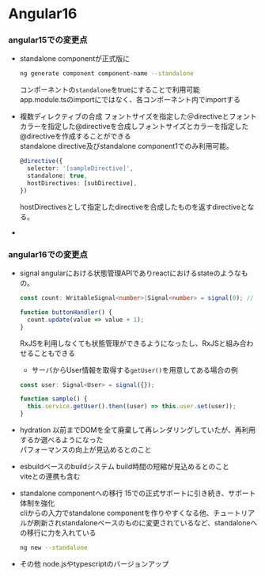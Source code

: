 # Angular16

### angular15での変更点
- standalone componentが正式版に
  ```sh
  ng generate component component-name --standalone
  ```
  コンポーネントの`standalone`をtrueにすることで利用可能<br>
  app.module.tsのimportにではなく、各コンポーネント内でimportする

- 複数ディレクティブの合成
  フォントサイズを指定した＠directiveとフォントカラーを指定した@directiveを合成しフォントサイズとカラーを指定した@directiveを作成することができる<br>
  standalone directive及びstandalone component1でのみ利用可能。<br>
  ```ts
  @directive({
    selector: '[sampleDirective]',
    standalone: true,
    hostDirectives: [subDirective],
  })
  ```
  hostDirectivesとして指定したdirectiveを合成したものを返すdirectiveとなる。

- 

### angular16での変更点
- signal
  angularにおける状態管理APIでありreactにおけるstateのようなもの。<br>
  ```ts
  const count: WritableSignal<number>|Signal<number> = signal(0); // WritableSignalはSignalの中でもvalueを直接変えることができるもの

  function buttonHandler() {
    count.update(value => value + 1);
  }
  ```
  RxJSを利用しなくても状態管理ができるようになったし、RxJSと組み合わせることもできる
    - サーバからUser情報を取得する`getUser()`を用意してある場合の例
    ```ts
    const user: Signal<User> = signal({});

    function sample() {
      this.service.getUser().then((user) => this.user.set(user));
    }
    ```

- hydration
  以前までDOMを全て廃棄して再レンダリングしていたが、再利用するか選べるようになった<br>
  パフォーマンスの向上が見込めるとのこと

- esbuildベースのbuildシステム
  build時間の短縮が見込めるとのこと<br>
  viteとの連携も含む

- standalone componentへの移行
  15での正式サポートに引き続き、サポート体制を強化<br>
  cliからの入力でstandalone componentを作りやすくなる他、チュートリアルが刷新されstandaloneベースのものに変更されているなど、standaloneへの移行に力を入れている
  ```sh
  ng new --standalone
  ```

- その他
  node.jsやtypescriptのバージョンアップ

